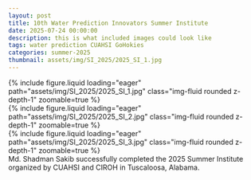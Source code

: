 ```yaml
---
layout: post
title: 10th Water Prediction Innovators Summer Institute
date: 2025-07-24 00:00:00
description: this is what included images could look like
tags: water prediction CUAHSI GoHokies
categories: summer-2025
thumbnail: assets/img/SI_2025/2025_SI_1.jpg
---
```


<div class="row mt-3">
    <div class="col-sm mt-3 mt-md-0">
        {% include figure.liquid loading="eager" path="assets/img/SI_2025/2025_SI_1.jpg" class="img-fluid rounded z-depth-1" zoomable=true %}
    </div>
    <div class="col-sm mt-3 mt-md-0">
        {% include figure.liquid loading="eager" path="assets/img/SI_2025/2025_SI_2.jpg" class="img-fluid rounded z-depth-1" zoomable=true %}
    </div>
    <div class="col-sm mt-3 mt-md-0">
        {% include figure.liquid loading="eager" path="assets/img/SI_2025/2025_SI_3.jpg" class="img-fluid rounded z-depth-1" zoomable=true %}
    </div>
</div>
<div class="caption">
    Md. Shadman Sakib successfully completed the 2025 Summer Institute organized by CUAHSI and CIROH in Tuscaloosa, Alabama.
</div>


